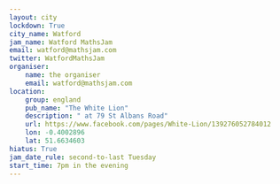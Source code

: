 ```yaml
---
layout: city                                           
lockdown: True
city_name: Watford
jam_name: Watford MathsJam
email: watford@mathsjam.com
twitter: WatfordMathsJam
organiser:
    name: the organiser
    email: watford@mathsjam.com
location:
    group: england
    pub_name: "The White Lion"
    description: " at 79 St Albans Road"
    url: https://www.facebook.com/pages/White-Lion/139276052784012
    lon: -0.4002896
    lat: 51.6634603
hiatus: True
jam_date_rule: second-to-last Tuesday
start_time: 7pm in the evening
---
```

